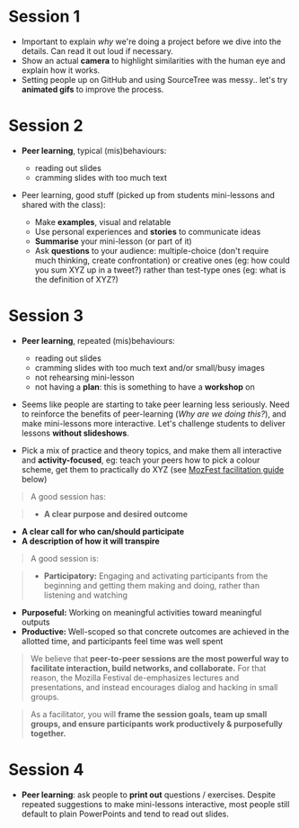 # Session 1

* Important to explain *why* we're doing a project before we dive into the details. Can read it out loud if necessary.
* Show an actual **camera** to highlight similarities with the human eye and explain how it works.
* Setting people up on GitHub and using SourceTree was messy.. let's try **animated gifs** to improve the process.

# Session 2

* **Peer learning**, typical (mis)behaviours:
	
	* reading out slides
	* cramming slides with too much text
	
* Peer learning, good stuff (picked up from students mini-lessons and shared with the class):

	* Make **examples**, visual and relatable
	* Use personal experiences and **stories** to communicate ideas
	* **Summarise** your mini-lesson (or part of it)
	* Ask **questions** to your audience: multiple-choice (don't require much thinking, create confrontation) or creative ones (eg: how could you sum XYZ up in a tweet?) rather than test-type ones (eg: what is the definition of XYZ?) 	  

# Session 3

* **Peer learning**, repeated (mis)behaviours:
	
	* reading out slides
	* cramming slides with too much text and/or small/busy images
	* not rehearsing mini-lesson
	* not having a **plan**: this is something to have a **workshop** on
	
* Seems like people are starting to take peer learning less seriously. Need to reinforce the benefits of peer-learning (*Why are we doing this?*), and make mini-lessons more interactive. Let's challenge students to deliver lessons **without slideshows**.
* Pick a mix of practice and theory topics, and make them all interactive and **activity-focused**, eg: teach your peers how to pick a colour scheme, get them to practically do XYZ (see [MozFest facilitation guide](https://wiki.mozilla.org/Festival2012/Submit#What_makes_a_good_Mozilla_Festival_session.3F) below)
 
> A good session has:

> *   **A clear purpose and desired outcome**
*   **A clear call for who can/should participate**
*   **A description of how it will transpire**

> A good session is:

> *   **Participatory:** Engaging and activating participants from the beginning and getting them making and doing, rather than listening and watching
*   **Purposeful:** Working on meaningful activities toward meaningful outputs
*   **Productive:** Well-scoped so that concrete outcomes are achieved in the allotted time, and participants feel time was well spent

> We believe that **peer-to-peer sessions are the most powerful way to facilitate interaction, build networks, and collaborate.** For that reason, the Mozilla Festival de-emphasizes lectures and presentations, and instead encourages dialog and hacking in small groups.

> As a facilitator, you will **frame the session goals, team up small groups, and ensure participants work productively & purposefully together.**

# Session 4

* **Peer learning**: ask people to **print out** questions / exercises. Despite repeated suggestions to make mini-lessons interactive, most people still default to plain PowerPoints and tend to read out slides.